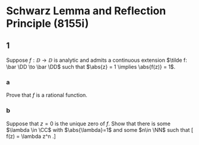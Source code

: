# Schwarz Lemma and Reflection Principle (8155i)

## 1
Suppose $f:\DD\to\DD$ is analytic and admits a continuous extension $\tilde f: \bar \DD \to \bar \DD$ such that $\abs{z} = 1 \implies \abs{f(z)} = 1$.

### a
Prove that $f$ is a rational function.

### b
Suppose that $z=0$ is the unique zero of $f$.
Show that there is some $\lambda \in \CC$ with $\abs{\lambda}=1$ and some $n\in \NN$ such that
\[  
f(z) = \lambda z^n
.\]
